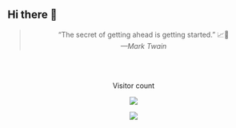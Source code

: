 ## Hi there 👋

<div align="center">
  <blockquote cite="—Mark Twain">“The secret of getting ahead is getting started.” 📈🎯
	<br/><cite>—Mark Twain</cite></blockquote>
	<br/>
</div>
<!-- 
<div align="center">
		<a href="https://github.com/syukronarie">
    	<img src="https://github-readme-streak-stats.herokuapp.com?user=syukronarie&theme=dark&hide_border=true&border_radius=5&date_format=M%20j%5B%2C%20Y%5D"/>
		</a>
</div> -->

<div align="center"> 
	<br/>
	<p>Visitor count</p>
	<a href="https://github.com/syukronarie">
  	<img src="https://profile-counter.glitch.me/syukronarie/count.svg" />
	</a>
</div>

<p align="center">
  <img src="https://capsule-render.vercel.app/api?type=waving&color=gradient&height=60&section=footer"/>
</p>
